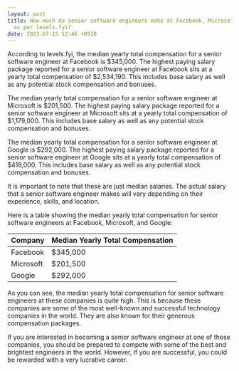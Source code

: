 ```yaml
---
layout: post
title: How much do senior software engineers make at Facebook, Microsoft and Google
  as per levels.fyi?
date: 2023-07-15 12:46 +0530
---
```

According to levels.fyi, the median yearly total compensation for a senior software engineer at Facebook is $345,000. The highest paying salary package reported for a senior software engineer at Facebook sits at a yearly total compensation of $2,534,190. This includes base salary as well as any potential stock compensation and bonuses.

The median yearly total compensation for a senior software engineer at Microsoft is $201,500. The highest paying salary package reported for a senior software engineer at Microsoft sits at a yearly total compensation of $1,179,000. This includes base salary as well as any potential stock compensation and bonuses.

The median yearly total compensation for a senior software engineer at Google is $292,000. The highest paying salary package reported for a senior software engineer at Google sits at a yearly total compensation of $418,000. This includes base salary as well as any potential stock compensation and bonuses.

It is important to note that these are just median salaries. The actual salary that a senior software engineer makes will vary depending on their experience, skills, and location.

Here is a table showing the median yearly total compensation for senior software engineers at Facebook, Microsoft, and Google:

| Company | Median Yearly Total Compensation |
|---|---|
| Facebook | $345,000 |
| Microsoft | $201,500 |
| Google | $292,000 |

As you can see, the median yearly total compensation for senior software engineers at these companies is quite high. This is because these companies are some of the most well-known and successful technology companies in the world. They are also known for their generous compensation packages.

If you are interested in becoming a senior software engineer at one of these companies, you should be prepared to compete with some of the best and brightest engineers in the world. However, if you are successful, you could be rewarded with a very lucrative career.
